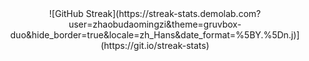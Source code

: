 <center>
  ![GitHub Streak](https://streak-stats.demolab.com?user=zhaobudaomingzi&theme=gruvbox-duo&hide_border=true&locale=zh_Hans&date_format=%5BY.%5Dn.j)](https://git.io/streak-stats)
</center>
